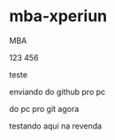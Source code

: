 # mba-xperiun

MBA

123 456

teste

enviando do github pro pc

do pc pro git agora

testando aqui na revenda
